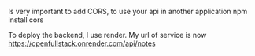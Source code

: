 Is very important to add CORS, to use your api in another application
npm install cors

To deploy the backend, I use render. My url of service is now https://openfullstack.onrender.com/api/notes